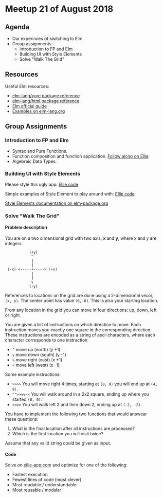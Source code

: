 # Meetup 21 of August 2018

## Agenda

- Our experinces of switching to Elm
- Group assignments:
    * Introduction to FP and Elm
    * Building UI with Style Elements
    * Solve "Walk The Grid"

## Resources

Useful Elm resources:

- [elm-lang/core package reference](https://package.elm-lang.org/packages/elm-lang/core/5.1.1)
- [elm-lang/html package reference](https://package.elm-lang.org/packages/elm-lang/html/2.0.0/Html)
- [Elm official guide](https://guide.elm-lang.org/)
- [Examples on elm-lang.org](http://elm-lang.org/examples)


## Group Assignments

### Introduction to FP and Elm

* Syntax and Pure Functions.
* Function composition and function application. [Follow along on Ellie](https://ellie-app.com/37YtJ4XC6bGa1)
* Algebraic Data Types.


### Building UI with Style Elements

Please style this ugly app: [Ellie code](https://ellie-app.com/36Rh75CJqDPa1)

Simple examples of Style Element to play around with: [Ellie code](https://ellie-app.com/3788MtXLDRTa1)

[Style Elements documentation on elm-package.org](https://package.elm-lang.org/packages/mdgriffith/stylish-elephants/6.0.2/Element)


### Solve "Walk The Grid"

#### Problem description

You are on a two dimensional grid with two axis, **x** and **y**, where
x and y are integers.

```
           (+y)
            ^
            |
            |
 (-x) <-----+-----> (+x)
            |
            |
            v
           (-y)
```

References to locations on the grid are done using a 2-dimensional vecor, `(x, y)`.
The center point has value `(0, 0)`. This is also your starting
location.

From any location in the grid you can move in four directions:
up, down, left or right.

You are given a list of instructions on which direction to move.
Each instruction moves you exactly one square in the
corresponding direction. These instructions are encoded as a string
of ascii characters, where each character corresponds to one
instruction:

* `^` move up (north) (y +1)
* `v` move down (south) (y -1)
* `>` move right (east) (x +1)
* `<` move left (west) (x -1)

Some example instructions:

* `>>>>` You will move right 4 times, starting at `(0, 0)` you will end up at `(4, 0)`.
* `^^>>vv<<` You will walk around in a 2x2 square, ending up where you started `(0, 0)`.
* `<<vv` You will walk left 2 and then down 2, ending up at `(-2, -2)`.

You have to implement the following two functions that would answear
these questions:

1. What is the final location after all instructions
   are processed?
2. Which is the first location you will visit twice?

Assume that any valid string could be given as input.

#### Code

Solve on [ellie-app.com](https://ellie-app.com/LkgBcvYHWMa1) and optimize for one of
the following:

- Fastest execution
- Fewest lines of code (most clever)
- Most readable / understandable
- Most reusable / modular


